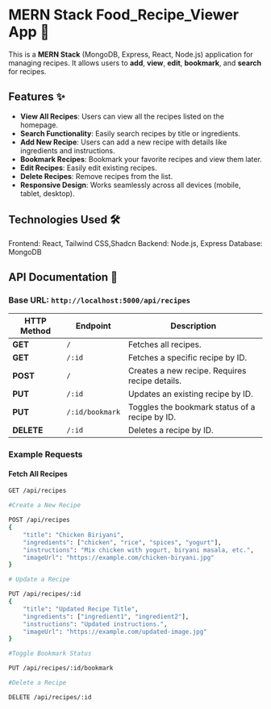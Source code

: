 # MERN Stack Food_Recipe_Viewer App 🍕

This is a **MERN Stack** (MongoDB, Express, React, Node.js) application for managing recipes. It allows users to **add**, **view**, **edit**, **bookmark**, and **search** for recipes.

## Features ✨

- **View All Recipes**: Users can view all the recipes listed on the homepage.
- **Search Functionality**: Easily search recipes by title or ingredients.
- **Add New Recipe**: Users can add a new recipe with details like ingredients and instructions.
- **Bookmark Recipes**: Bookmark your favorite recipes and view them later.
- **Edit Recipes**: Easily edit existing recipes.
- **Delete Recipes**: Remove recipes from the list.
- **Responsive Design**: Works seamlessly across all devices (mobile, tablet, desktop).

## Technologies Used 🛠️
Frontend: React, Tailwind CSS,Shadcn
Backend: Node.js, Express
Database: MongoDB

## API Documentation 📡

### Base URL: `http://localhost:5000/api/recipes`

| HTTP Method | Endpoint           | Description                                          |
|-------------|--------------------|------------------------------------------------------|
| **GET**     | `/`                | Fetches all recipes.                                |
| **GET**     | `/:id`             | Fetches a specific recipe by ID.                     |
| **POST**    | `/`                | Creates a new recipe. Requires recipe details.       |
| **PUT**     | `/:id`             | Updates an existing recipe by ID.                    |
| **PUT**     | `/:id/bookmark`    | Toggles the bookmark status of a recipe by ID.       |
| **DELETE**  | `/:id`             | Deletes a recipe by ID.                              |

### Example Requests

#### Fetch All Recipes
```bash
GET /api/recipes

#Create a New Recipe

POST /api/recipes
{
    "title": "Chicken Biriyani",
    "ingredients": ["chicken", "rice", "spices", "yogurt"],
    "instructions": "Mix chicken with yogurt, biryani masala, etc.",
    "imageUrl": "https://example.com/chicken-biryani.jpg"
}

# Update a Recipe

PUT /api/recipes/:id
{
    "title": "Updated Recipe Title",
    "ingredients": ["ingredient1", "ingredient2"],
    "instructions": "Updated instructions.",
    "imageUrl": "https://example.com/updated-image.jpg"
}

#Toggle Bookmark Status

PUT /api/recipes/:id/bookmark

#Delete a Recipe

DELETE /api/recipes/:id
